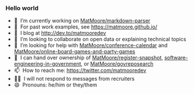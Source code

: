 ### Hello world
- 🔭&nbsp; I’m currently working on [MatMoore/markdown-parser](https://github.com/MatMoore/markdown-parser)
- 👾&nbsp; For past work examples, see https://matmoore.github.io/
- 📖&nbsp; I blog at http://dev.to/matmooredev
- 👯&nbsp; I’m looking to collaborate on open data or explaining technical topics
- 🤔&nbsp; I’m looking for help with [MatMoore/conference-calendar](https://github.com/MatMoore/conference-calendar) and [MatMoore/online-board-games-and-party-games](https://github.com/MatMoore/online-board-games-and-party-games)
- 🤝&nbsp; I can hand over ownership of [MatMoore/register-snapshot](https://github.com/MatMoore/register-snapshot), [software-engineering-in-government](https://github.com/software-engineering-in-government), or [MatMoore/govreposearch](https://github.com/MatMoore/govreposearch)
- 📫&nbsp; How to reach me: https://twitter.com/matmooredev
- 🙅‍♂️&nbsp; I will not respond to messages from recruiters
- 😄&nbsp; Pronouns: he/him or they/them

